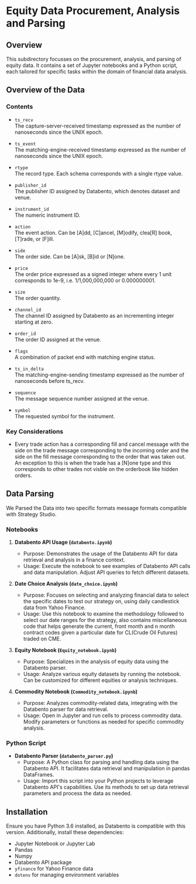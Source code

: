 # Equity Data Procurement, Analysis and Parsing

## Overview

This subdirectory focusses on the procurement, analysis, and parsing of equity data. It contains a set of Jupyter notebooks and a Python script, each tailored for specific tasks within the domain of financial data analysis. 

## Overview of the Data 
### Contents
- `ts_recv`  
  The capture-server-received timestamp expressed as the number of nanoseconds since the UNIX epoch.

- `ts_event`  
  The matching-engine-received timestamp expressed as the number of nanoseconds since the UNIX epoch.

- `rtype`  
  The record type. Each schema corresponds with a single rtype value.

- `publisher_id`  
  The publisher ID assigned by Databento, which denotes dataset and venue.

- `instrument_id`  
  The numeric instrument ID.

- `action`  
  The event action. Can be [A]dd, [C]ancel, [M]odify, clea[R] book, [T]rade, or [F]ill.

- `side`  
  The order side. Can be [A]sk, [B]id or [N]one.

- `price`  
  The order price expressed as a signed integer where every 1 unit corresponds to 1e-9, i.e. 1/1,000,000,000 or 0.000000001.

- `size`  
  The order quantity.

- `channel_id`  
  The channel ID assigned by Databento as an incrementing integer starting at zero.

- `order_id`  
  The order ID assigned at the venue.

- `flags`  
  A combination of packet end with matching engine status.

- `ts_in_delta`  
  The matching-engine-sending timestamp expressed as the number of nanoseconds before ts_recv.

- `sequence`  
  The message sequence number assigned at the venue.

- `symbol`  
  The requested symbol for the instrument.

### Key Considerations 
- Every trade action has a corresponding fill and cancel message with the side on the trade message corresponding to the incoming order and the side on the fill message corresponding to the order that was taken out. An exception to this is when the trade has a [N]one type and this corresponds to other trades not visble on the orderbook like hidden orders.
## Data Parsing
We Parsed the Data into two specific formats message formats compatible with Strategy Studio. 

### Notebooks

1. **Databento API Usage (`databento.ipynb`)**
   - Purpose: Demonstrates the usage of the Databento API for data retrieval and analysis in a finance context.
   - Usage: Execute the notebook to see examples of Databento API calls and data manipulation. Adjust API queries to fetch different datasets.

2. **Date Choice Analysis (`date_choice.ipynb`)**
   - Purpose: Focuses on selecting and analyzing financial data to select the specific dates to test our strategy on, using daily candlestick data from Yahoo Finance.
   - Usage: Use this notebook to examine the methodology followed to select our date ranges for the strategy, also contains miscellaneous code that helps generate the current, front month and n month contract codes given a particular date for CL(Crude Oil Futures) traded on CME.

3. **Equity Notebook (`Equity_notebook.ipynb`)**
   - Purpose: Specializes in the analysis of equity data using the Databento parser.
   - Usage: Analyze various equity datasets by running the notebook. Can be customized for different equities or analysis techniques.

4. **Commodity Notebook (`Commodity_notebook.ipynb`)**
   - Purpose: Analyzes commodity-related data, integrating with the Databento parser for data retrieval.
   - Usage: Open in Jupyter and run cells to process commodity data. Modify parameters or functions as needed for specific commodity analysis.
### Python Script

- **Databento Parser (`databento_parser.py`)**
  - Purpose: A Python class for parsing and handling data using the Databento API. It facilitates data retrieval and manipulation in pandas DataFrames.
  - Usage: Import this script into your Python projects to leverage Databento API's capabilities. Use its methods to set up data retrieval parameters and process the data as needed.

## Installation

Ensure you have Python 3.6 installed, as Databento is compatible with this version. Additionally, install these dependencies:

- Jupyter Notebook or Jupyter Lab
- Pandas
- Numpy
- Databento API package
- `yfinance` for Yahoo Finance data
- `dotenv` for managing environment variables

